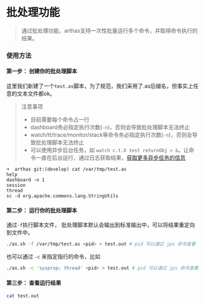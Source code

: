 批处理功能
===

> 通过批处理功能，arthas支持一次性批量运行多个命令，并取得命令执行的结果。

### 使用方法

#### 第一步： 创建你的批处理脚本

这里我们新建了一个`test.as`脚本，为了规范，我们采用了.as后缀名，但事实上任意的文本文件都ok。

> 注意事项
> * 目前需要每个命令占一行
> * dashboard务必指定执行次数(`-n`)，否则会导致批处理脚本无法终止
> * watch/tt/trace/monitor/stack等命令务必指定执行次数(`-n`)，否则会导致批处理脚本无法终止
> * 可以使用异步后台任务，如 `watch c.t.X test returnObj > &`，让命令一直在后台运行，通过日志获取结果，[获取更多异步任务的信息](async.md)

```
➜  arthas git:(develop) cat /var/tmp/test.as
help
dashboard -n 1
session
thread
sc -d org.apache.commons.lang.StringUtils
```

#### 第二步： 运行你的批处理脚本

通过`-f`执行脚本文件， 批处理脚本默认会输出到标准输出中，可以将结果重定向到文件中。

```bash
./as.sh -f /var/tmp/test.as <pid> > test.out # pid 可以通过 jps 命令查看
```

也可以通过 `-c` 来指定指行的命令，比如

```bash
./as.sh -c 'sysprop; thread' <pid> > test.out # pid 可以通过 jps 命令查看
```

#### 第三步： 查看运行结果

```bash
cat test.out
```